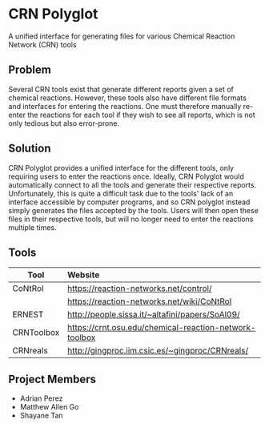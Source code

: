 # CRN Polyglot
A unified interface for generating files for various Chemical Reaction 
Network (CRN) tools

## Problem
Several CRN tools exist that generate different reports given a set of 
chemical reactions. However, these tools also have different file formats 
and interfaces for entering the reactions. One must therefore manually re-enter 
the reactions for each tool if they wish to see all reports, which is not only 
tedious but also error-prone.

## Solution
CRN Polyglot provides a unified interface for the different tools, only 
requiring users to enter the reactions once. Ideally, CRN Polyglot would 
automatically connect to all the tools and generate their respective reports. 
Unfortunately, this is quite a difficult task due to the tools' lack of an 
interface accessible by computer programs, and so CRN polyglot instead 
simply generates the files accepted by the tools. Users will then open these 
files in their respective tools, but will no longer need to enter the reactions 
multiple times.

## Tools
| Tool       | Website                                                |
| ---------- |:------------------------------------------------------ |
| CoNtRol    | https://reaction-networks.net/control/                 |
|            | https://reaction-networks.net/wiki/CoNtRol             |
| ERNEST     | http://people.sissa.it/~altafini/papers/SoAl09/        |
| CRNToolbox | https://crnt.osu.edu/chemical-reaction-network-toolbox |
| CRNreals   | http://gingproc.iim.csic.es/~gingproc/CRNreals/        |

## Project Members
- Adrian Perez
- Matthew Allen Go
- Shayane Tan
